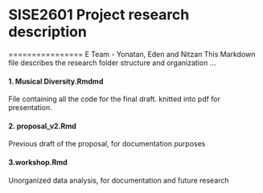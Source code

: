 # SISE2601 Project research description
================
E Team - Yonatan, Eden and Nitzan
This Markdown file describes the research folder structure and organization ...

#### 1. Musical Diversity.Rmdmd
File containing all the code for the final draft. knitted into pdf for presentation.

#### 2. proposal_v2.Rmd
Previous draft of the proposal, for documentation purposes

#### 3.workshop.Rmd
Unorganized data analysis, for documentation and future research

